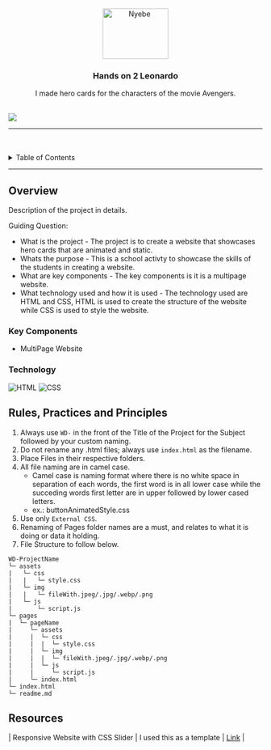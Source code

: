 <a name="readme-top">

<br/>

<br />
<div align="center">
  <a href="https://github.com/zyx-0314/">
  <!-- TODO: If you want to add logo or banner you can add it here -->
    <img src="https://scontent.fmnl33-6.fna.fbcdn.net/v/t1.15752-9/449697975_1477336089839476_4972942663370974651_n.jpg?_nc_cat=106&ccb=1-7&_nc_sid=9f807c&_nc_ohc=Tqn0-UWGkZAQ7kNvgE8Bph7&_nc_ht=scontent.fmnl33-6.fna&oh=03_Q7cD1QGxFJL8IyRflcXH_6iKPsjw_Vjqvt3IpTkdv-oD7ukF9Q&oe=66CB8730" alt="Nyebe" width="130" height="100">
  </a>
<!-- TODO: Change Title to the name of the title of your Project -->
  <h3 align="center">Hands on 2 Leonardo</h3>
</div>
<!-- TODO: Make a short description -->
<div align="center">
  I made hero cards for the characters of the movie Avengers.
</div>

<br />

<!-- TODO: Change the zyx-0314 into your github username  -->
<!-- TODO: Change the WD-Template-Project into the same name of your folder -->
![](https://visit-counter.vercel.app/counter.png?page=elymaay/WD-Leonardosw4)

---

<br />
<br />

<!-- TODO: If you want to add more layers for your readme -->
<details>
  <summary>Table of Contents</summary>
  <ol>
    <li>
      <a href="#overview">Overview</a>
      <ol>
        <li>
          <a href="#key-components">Key Components</a>
        </li>
        <li>
          <a href="#technology">Technology</a>
        </li>
      </ol>
    </li>
    <li>
      <a href="#rule,-practices-and-principles">Rules, Practices and Principles</a>
    </li>
    <li>
      <a href="#resources">Resources</a>
    </li>
  </ol>
</details>

---

## Overview

<!-- TODO: To be changed -->
<!-- The following are just sample -->
Description of the project in details.

Guiding Question:
- What is the project - The project is to create a website that showcases hero cards that are animated and static.
- Whats the purpose - This is a school activty to showcase the skills of the students in creating a website.
- What are key components - The key components is it is a multipage website.
- What technology used and how it is used - The technology used are HTML and CSS, HTML is used to create the structure of the website while CSS is used to style the website.

### Key Components
<!-- TODO: List of Key Components -->
<!-- The following are just sample -->
- MultiPage Website

### Technology
<!-- TODO: List of Technology Used -->
![HTML](https://img.shields.io/badge/HTML-E34F26?style=for-the-badge&logo=html5&logoColor=white)
![CSS](https://img.shields.io/badge/CSS-1572B6?style=for-the-badge&logo=css3&logoColor=white)


## Rules, Practices and Principles
1. Always use `WD-` in the front of the Title of the Project for the Subject followed by your custom naming.
2. Do not rename any .html files; always use `index.html` as the filename.
3. Place Files in their respective folders.
4. All file naming are in camel case.
   - Camel case is naming format where there is no white space in separation of each words, the first word is in all lower case while the succeding words first letter are in upper followed by lower cased letters.
   - ex.: buttonAnimatedStyle.css
5. Use only `External CSS`.
6. Renaming of Pages folder names are a must, and relates to what it is doing or data it holding.
7. File Structure to follow below.

```
WD-ProjectName
└─ assets
|   └─ css
|   |   └─ style.css
|   └─ img
|   |   └─ fileWith.jpeg/.jpg/.webp/.png
|   └─ js
|       └─ script.js
└─ pages
|  └─ pageName
|     └─ assets
|     |  └─ css
|     |  |  └─ style.css
|     |  └─ img
|     |  |  └─ fileWith.jpeg/.jpg/.webp/.png
|     |  └─ js
|     |     └─ script.js
|     └─ index.html
└─ index.html
└─ readme.md
```

## Resources

<!-- TODO: Add References -->
| Responsive Website with CSS Slider | I used this as a template | [Link](https://www.divinectorweb.com/2024/05/responsive-web-layout-with-css-slider.html#google_vignette) |

